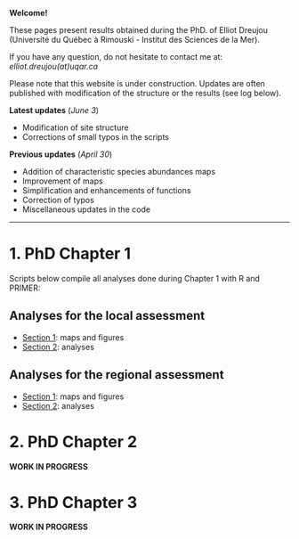 **Welcome!**

These pages present results obtained during the PhD. of Elliot Dreujou (Université du Québec à Rimouski - Institut des Sciences de la Mer).

If you have any question, do not hesitate to contact me at: *elliot.dreujou(at)uqar.ca*

Please note that this website is under construction. Updates are often published with modification of the structure or the results (see log below).

**Latest updates** (*June 3*)<br>
- Modification of site structure
- Corrections of small typos in the scripts

**Previous updates** (*April 30*)<br>
- Addition of characteristic species abundances maps
- Improvement of maps
- Simplification and enhancements of functions
- Correction of typos
- Miscellaneous updates in the code

-----


# 1. PhD Chapter 1

Scripts below compile all analyses done during Chapter 1 with R and PRIMER:

## Analyses for the local assessment

- [Section 1](https://eldre.github.io/Chap1/Chap1_article_local1.html): maps and figures
- [Section 2](https://eldre.github.io/Chap1/Chap1_article_local2.html): analyses

## Analyses for the regional assessment

- [Section 1](https://eldre.github.io/Chap1/Chap1_article_regional1.html): maps and figures
- [Section 2](https://eldre.github.io/Chap1/Chap1_article_regional2.html): analyses

# 2. PhD Chapter 2

**WORK IN PROGRESS**

# 3. PhD Chapter 3

**WORK IN PROGRESS**
